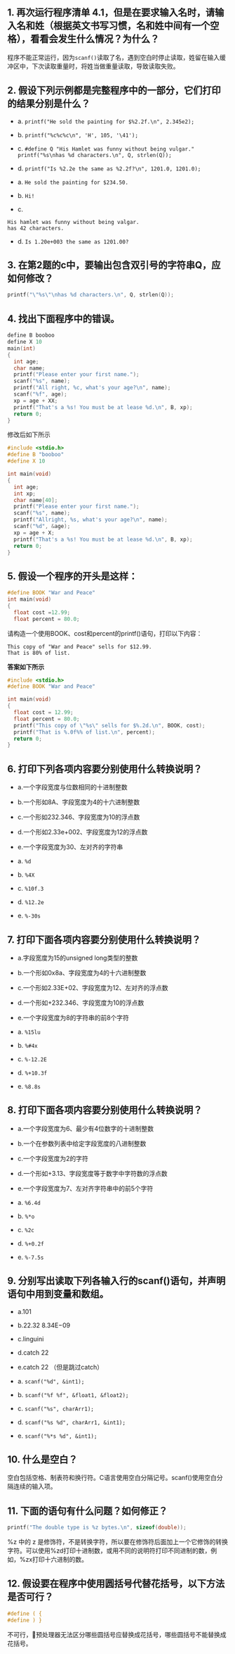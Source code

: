 ## 1. 再次运行程序清单 4.1，但是在要求输入名时，请输入名和姓（根据英文书写习惯，名和姓中间有一个空格），看看会发生什么情况？为什么？

程序不能正常运行，因为`scanf()`读取了名，遇到空白时停止读取，姓留在输入缓冲区中，下次读取重量时，将姓当做重量读取，导致读取失败。

## 2. 假设下列示例都是完整程序中的一部分，它们打印的结果分别是什么？

- a. `printf("He sold the painting for $%2.2f.\n", 2.345e2);`
- b. `printf("%c%c%c\n", 'H', 105, '\41');`
- c. `#define Q "His Hamlet was funny without being vulgar." printf("%s\nhas %d characters.\n", Q, strlen(Q));`
- d. `printf("Is %2.2e the same as %2.2f?\n", 1201.0, 1201.0);`


- a. `He sold the painting for $234.50.`
- b. `Hi!`
- c. 
```
His hamlet was funny without being valgar.
has 42 characters.
```
- d. `Is 1.20e+003 the same as 1201.00?`

## 3. 在第2题的c中，要输出包含双引号的字符串Q，应如何修改？

```c
printf("\"%s\"\nhas %d characters.\n", Q, strlen(Q));
```

## 4. 找出下面程序中的错误。

```c
define B booboo
define X 10
main(int)
{
  int age;
  char name;
  printf("Please enter your first name.");
  scanf("%s", name);
  printf("All right, %c, what's your age?\n", name);
  scanf("%f", age);
  xp = age + XX;
  printf("That's a %s! You must be at lease %d.\n", B, xp);
  return 0;
}
```

修改后如下所示

```c
#include <stdio.h>
#define B "booboo"
#define X 10

int main(void)
{
  int age;
  int xp;
  char name[40];
  printf("Please enter your first name.");
  scanf("%s", name);
  printf("Allright, %s, what's your age?\n", name);
  scanf("%d", &age);
  xp = age + X;
  printf("That's a %s! You must be at lease %d.\n", B, xp);
  return 0;
}
```

## 5. 假设一个程序的开头是这样：

```c
#define BOOK "War and Peace"
int main(void)
{
  float cost =12.99;
  float percent = 80.0;
```

请构造一个使用BOOK、cost和percent的printf()语句，打印以下内容： 

```
This copy of "War and Peace" sells for $12.99.
That is 80% of list.
```

**答案如下所示**

```c
#include <stdio.h>
#define BOOK "War and Peace"

int main(void)
{
  float cost = 12.99;
  float percent = 80.0;
  printf("This copy of \"%s\" sells for $%.2d.\n", BOOK, cost);
  printf("That is %.0f%% of list.\n", percent);
  return 0;
}
```

## 6. 打印下列各项内容要分别使用什么转换说明？

- a.一个字段宽度与位数相同的十进制整数
- b.一个形如8A、字段宽度为4的十六进制整数
- c.一个形如232.346、字段宽度为10的浮点数
- d.一个形如2.33e+002、字段宽度为12的浮点数
- e.一个字段宽度为30、左对齐的字符串

- a. `%d`
- b. `%4X`
- c. `%10f.3`
- d. `%12.2e`
- e. `%-30s`

## 7. 打印下面各项内容要分别使用什么转换说明？

- a.字段宽度为15的unsigned long类型的整数
- b.一个形如0x8a、字段宽度为4的十六进制整数
- c.一个形如2.33E+02、字段宽度为12、左对齐的浮点数
- d.一个形如+232.346、字段宽度为10的浮点数
- e.一个字段宽度为8的字符串的前8个字符

- a. `%15lu`
- b. `%#4x`
- c. `%-12.2E`
- d. `%+10.3f`
- e. `%8.8s`

## 8. 打印下面各项内容要分别使用什么转换说明？

- a.一个字段宽度为6、最少有4位数字的十进制整数
- b.一个在参数列表中给定字段宽度的八进制整数
- c.一个字段宽度为2的字符
- d.一个形如+3.13、字段宽度等于数字中字符数的浮点数
- e.一个字段宽度为7、左对齐字符串中的前5个字符

- a. `%6.4d`
- b. `%*o`
- c. `%2c`
- d. `%+0.2f`
- e. `%-7.5s`

## 9. 分别写出读取下列各输入行的scanf()语句，并声明语句中用到变量和数组。

- a.101
- b.22.32 8.34E−09
- c.linguini
- d.catch 22
- e.catch 22 （但是跳过catch）

- a. `scanf("%d", &int1);`
- b. `scanf("%f %f", &float1, &float2);`
- c. `scanf("%s", charArr1);`
- d. `scanf("%s %d", charArr1, &int1);`
- e. `scanf("%*s %d", &int1);`

## 10. 什么是空白？

空白包括空格、制表符和换行符。C语言使用空白分隔记号。scanf()使用空白分隔连续的输入项。

## 11. 下面的语句有什么问题？如何修正？

```c
printf("The double type is %z bytes.\n", sizeof(double));
```

%z 中的 z 是修饰符，不是转换字符，所以要在修饰符后面加上一个它修饰的转换字符。可以使用%zd打印十进制数，或用不同的说明符打印不同进制的数，例如，%zx打印十六进制的数。

## 12. 假设要在程序中使用圆括号代替花括号，以下方法是否可行？

```c
#define ( {
#define ) }
```

不可行，预处理器无法区分哪些圆括号应替换成花括号，哪些圆括号不能替换成花括号。
